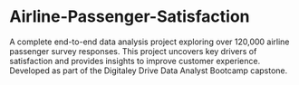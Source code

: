 # Airline-Passenger-Satisfaction
A complete end-to-end data analysis project exploring over 120,000 airline passenger survey responses. This project uncovers key drivers of satisfaction and provides insights to improve customer experience. Developed as part of the Digitaley Drive Data Analyst Bootcamp capstone.
